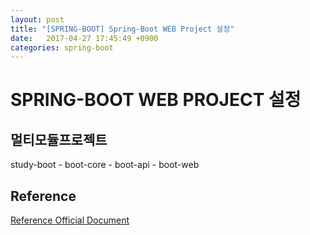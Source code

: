 ```yaml
---
layout: post
title: "[SPRING-BOOT] Spring-Boot WEB Project 설정"
date:   2017-04-27 17:45:49 +0900
categories: spring-boot 
---
```


# SPRING-BOOT WEB PROJECT 설정

## 멀티모듈프로젝트 
study-boot - boot-core - boot-api
                       - boot-web     

## 


## Reference
[Reference Official Document](http://docs.spring.io/spring-boot/docs/current/reference/html/boot-features-profiles.html)
